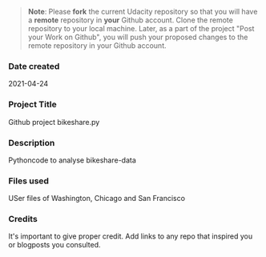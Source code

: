 >**Note**: Please **fork** the current Udacity repository so that you will have a **remote** repository in **your** Github account. Clone the remote repository to your local machine. Later, as a part of the project "Post your Work on Github", you will push your proposed changes to the remote repository in your Github account.

### Date created
2021-04-24

### Project Title
Github project bikeshare.py

### Description
Pythoncode to analyse bikeshare-data

### Files used
USer files of Washington, Chicago and San Francisco

### Credits
It's important to give proper credit. Add links to any repo that inspired you or blogposts you consulted.

